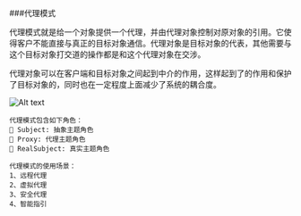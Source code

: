 ###代理模式

代理模式就是给一个对象提供一个代理，并由代理对象控制对原对象的引用。它使得客户不能直接与真正的目标对象通信。代理对象是目标对象的代表，其他需要与这个目标对象打交道的操作都是和这个代理对象在交涉。

代理对象可以在客户端和目标对象之间起到中介的作用，这样起到了的作用和保护了目标对象的，同时也在一定程度上面减少了系统的耦合度。


![Alt text](https://images2017.cnblogs.com/blog/401339/201709/401339-20170929210617169-1348842872.png)


~~~~
代理模式包含如下角色：
 Subject: 抽象主题角色
 Proxy: 代理主题角色
 RealSubject: 真实主题角色
~~~~

~~~~
代理模式的使用场景：
1、远程代理
2、虚拟代理
3、安全代理
4、智能指引
~~~~